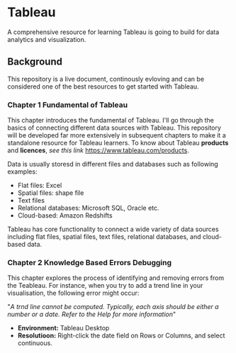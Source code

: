 # Tableau
A comprehensive resource for learning Tableau is going to build for data analytics and visualization.

## Background
This repository is a live document, continously evloving and can be considered one of the best resources to get started with Tableau.

### Chapter 1 Fundamental of Tableau
This chapter introduces the fundamental of Tableau. I'll go through the basics of connecting different data sources with Tableau. This repository will be developed far more extensively in subsequent chapters to make it a standalone resource for Tableau learners. To know about Tableau **products** and **licences**, *see this link* https://www.tableau.com/products.

Data is usually storesd in different files and databases such as following examples:
 - Flat files: Excel
 - Spatial files: shape file
 - Text files
 - Relational databases: Microsoft SQL, Oracle etc.
 - Cloud-based: Amazon Redshifts

Tableau has core functionality to connect a wide variety of data sources including flat files, spatial files, text files, relational databases, and cloud-based data.
### Chapter 2 Knowledge Based Errors Debugging
This chapter explores the process of identifying and removing errors from the Teableau. For instance, when you try to add a trend line in your visualisation, the following error might occur:

"*A trnd line cannot be computed. Typically, each axis should be either a number or a date. Refer to the Help for more information*"
- **Environment:**
Tableau Desktop
- **Resolutioon:**
Right-click the date field on Rows or Columns, and select continuous.

